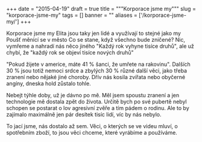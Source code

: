 
+++
date = "2015-04-19"
draft = true
title = """Korporace jsme my"""
slug = "korporace-jsme-my"
tags = []
banner = ""
aliases = ['/korporace-jsme-my/']
+++

Korporace jsme my
Elita jsou taky jen lidé a využívají to stejné jako my
Poušť měnící se v město
Co se stane, když všechno bude zničené? Nic, vymřeme a nahradí nás něco jiného
"Každý rok vyhyne tisíce druhů", ale už chybí, že "každý rok se objeví tisíce nových druhů"

"Pokud žijete v americe, máte 41 % šanci, že umřete na rakovinu". Dalších 30 % jsou totiž nemoci srdce a zbylých 30 % různé další věci, jako třeba zranení nebo nějaké jiné choroby. Dřív nás kosila zvířata nebo obyčerné angíny, dneska hold zůstalo tohle.

Nebejt týhle doby, už je dávno po mě. Měl jsem spoustu zranení a jen technologie mě dostala zpět do života. Určitě bych po své pubertě nebyl schopen se postarat o lov agresivní zvěře a tím pádem o rodinu. Ale to by zajímalo maximálně jen pár desítek tisíc lidí, víc by nás nebylo.

To jací jsme, nás dostalo až sem. Věci, o kterých se ve videu mluví, o spotřebním zboží, to jsou věci chceme, které vyrábíme a používáme.

